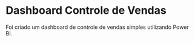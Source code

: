 # Dashboard Controle de Vendas
Foi criado um dashboard de controle de vendas simples utilizando Power BI.
